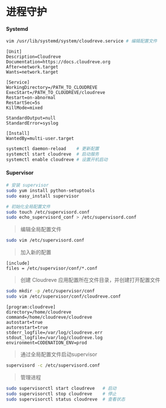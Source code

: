 # 进程守护

#### Systemd

~~~bash
vim /usr/lib/systemd/system/cloudreve.service # 编辑配置文件
~~~
```
[Unit]
Description=Cloudreve
Documentation=https://docs.cloudreve.org
After=network.target
Wants=network.target

[Service]
WorkingDirectory=/PATH_TO_CLOUDREVE
ExecStart=/PATH_TO_CLOUDREVE/cloudreve
Restart=on-abnormal
RestartSec=5s
KillMode=mixed

StandardOutput=null
StandardError=syslog

[Install]
WantedBy=multi-user.target
```
~~~bash
systemctl daemon-reload    # 更新配置
systemctl start cloudreve  # 启动服务
systemctl enable cloudreve # 设置开机启动
~~~

#### Supervisor
~~~bash
# 安装 supervisor
sudo yum install python-setuptools
sudo easy_install supervisor

# 初始化全局配置文件
sudo touch /etc/supervisord.conf
sudo echo_supervisord_conf > /etc/supervisord.conf
~~~
> 编辑全局配置文件
~~~bash
sudo vim /etc/supervisord.conf
~~~
> 加入新的配置
```
[include]
files = /etc/supervisor/conf/*.conf
```
> 创建 Cloudreve 应用配置所在文件目录，并创建打开配置文件
~~~bash
sudo mkdir -p /etc/supervisor/conf
sudo vim /etc/supervisor/conf/cloudreve.conf
~~~
```
[program:cloudreve]
directory=/home/cloudreve
command=/home/cloudreve/cloudreve
autostart=true
autorestart=true
stderr_logfile=/var/log/cloudreve.err
stdout_logfile=/var/log/cloudreve.log
environment=CODENATION_ENV=prod
```
> 通过全局配置文件启动supervisor
~~~bash
supervisord -c /etc/supervisord.conf
~~~
> 管理进程 
~~~bash
sudo supervisorctl start cloudreve   # 启动
sudo supervisorctl stop cloudreve    # 停止
sudo supervisorctl status cloudreve  # 查看状态
~~~

